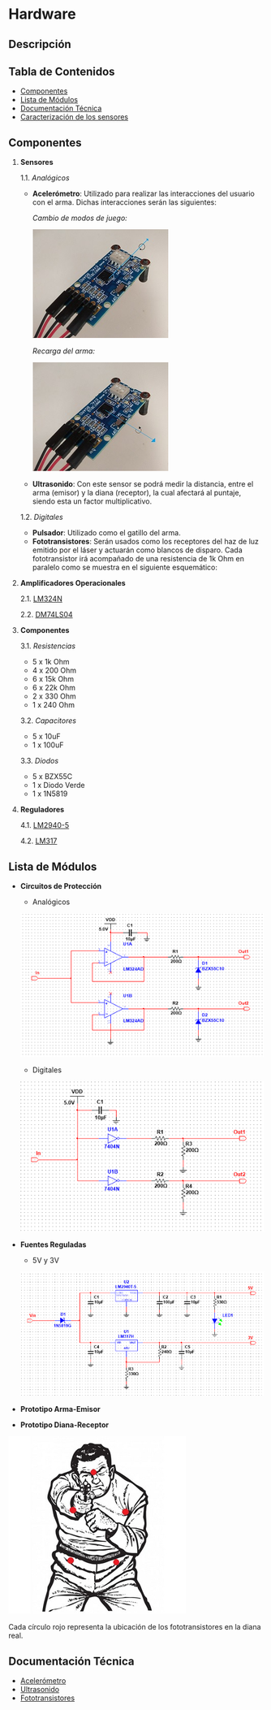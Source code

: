 # Hardware

## Descripción


## Tabla de Contenidos
- [Componentes](#componentes)
- [Lista de Módulos](#lista-de-módulos)
- [Documentación Técnica](#documentación-técnica)
- [Caracterización de los sensores](https://github.com/Fedora-Eugenio/Hardware-emisor/blob/master/Caracterizaci%C3%B3n%20de%20sensores.md)

## Componentes
1. **Sensores**

   1.1. *Analógicos*
   
      - **Acelerómetro**: Utilizado para realizar las interacciones del usuario con el arma. Dichas interacciones serán las siguientes:
        
        *Cambio de modos de juego:*   
        
        ![ModoJuego](https://github.com/Fedora-Eugenio/Hardware-emisor/blob/master/ModoJuego.jpg)
        
        
        *Recarga del arma:*
        
        ![Recarga](https://github.com/Fedora-Eugenio/Hardware-emisor/blob/master/Recarga.jpg) 
        

   - **Ultrasonido**: Con este sensor se podrá medir la distancia, entre el arma (emisor) y la diana (receptor), la cual afectará al puntaje, siendo esta un factor multiplicativo. 
   
   1.2. *Digitales*
   
   - **Pulsador**: Utilizado como el gatillo del arma.
   - **Fototransistores**: Serán usados como los receptores del haz de luz emitido por el láser y actuarán como blancos de disparo. Cada fototransistor irá acompañado de una resistencia de 1k Ohm en paralelo como se muestra en el siguiente esquemático:
       
2. **Amplificadores Operacionales**

   2.1. [LM324N](https://github.com/Fedora-Eugenio/Hardware-emisor/blob/master/LM324.pdf)
   
   2.2. [DM74LS04](https://github.com/Fedora-Eugenio/Hardware-emisor/blob/master/74ls04.pdf)
   
3. **Componentes**

   3.1. *Resistencias* 
      - 5 x 1k Ohm
      - 4 x 200 Ohm
      - 6 x 15k Ohm
      - 6 x 22k Ohm
      - 2 x 330 Ohm
      - 1 x 240 Ohm
         
   3.2. *Capacitores*  
      - 5 x 10uF
      - 1 x 100uF
         
   3.3. *Diodos*   
      - 5 x BZX55C
      - 1 x Diodo Verde
      - 1 x 1N5819
   
4. **Reguladores**

   4.1. [LM2940-5](https://github.com/Fedora-Eugenio/Hardware-emisor/blob/master/LM2940.PDF)
   
   4.2. [LM317](https://github.com/Fedora-Eugenio/Hardware-emisor/blob/master/LM317.pdf)
         

## Lista de Módulos
- **Circuitos de Protección**
  - Analógicos
  
  ![Proteccion Analogica](https://github.com/Fedora-Eugenio/Hardware-emisor/blob/master/Proteccion%20Analogica.PNG) 
  
  - Digitales
  
  ![Proteccion Digital](https://github.com/Fedora-Eugenio/Hardware-emisor/blob/master/Proteccion%20Digital.PNG) 
  
  
- **Fuentes Reguladas**
  - 5V y 3V
  
  ![Fuentes Reguladoras](https://github.com/Fedora-Eugenio/Hardware-emisor/blob/master/Fuentes%20Reguladoras.PNG) 

- **Prototipo Arma-Emisor**

- **Prototipo Diana-Receptor**

![silueta2](https://github.com/Fedora-Eugenio/Hardware-emisor/blob/master/silueta2.jpg) 

   Cada círculo rojo representa la ubicación de los fototransistores en la diana real. 

## Documentación Técnica
- [Acelerómetro](https://github.com/Fedora-Eugenio/Hardware-emisor/blob/master/Low_G_X-Y-Z_Axis_MMA7260Q.pdf)
- [Ultrasonido](https://github.com/Fedora-Eugenio/Hardware-emisor/blob/master/srf05tech.pdf)
- [Fototransistores](https://github.com/Fedora-Eugenio/Hardware-emisor/blob/master/XRNI53W.pdf)


